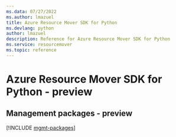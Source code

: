 ```yaml
---
ms.data: 07/27/2022
ms.author: lmazuel
title: Azure Resource Mover SDK for Python
ms.devlang: python
author: lmazuel
description: Reference for Azure Resource Mover SDK for Python
ms.service: resourcemover
ms.topic: reference
---
```

# Azure Resource Mover SDK for Python - preview

## Management packages - preview
[!INCLUDE [mgmt-packages](resource-mover-mgmt-index.md)]